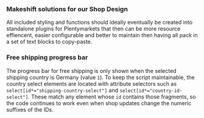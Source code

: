 ### Makeshift solutions for our Shop Design

All included styling and functions should ideally eventually be created into standalone plugins for Plentymarkets that then can be more resource effiencent, easier configurable and better to maintain then having all pack in a set of text blocks to copy-paste.

### Free shipping progress bar

The progress bar for free shipping is only shown when the selected shipping country is Germany (value `1`).
To keep the script maintainable, the country select elements are located with attribute selectors such as
`select[id*="shipping-country-select"]` and `select[id*="country-id-select"]`. These match any element whose `id`
contains those fragments, so the code continues to work even when shop updates change the numeric suffixes of the IDs.
